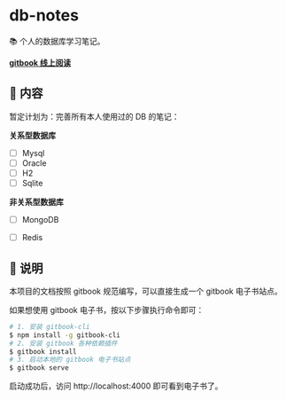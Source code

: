 # db-notes

​:books: 个人的数据库学习笔记。

**[gitbook 线上阅读](https://atlantis1024.gitbooks.io/db-notes/content/)**

## :memo: 内容

暂定计划为：完善所有本人使用过的 DB 的笔记：

**关系型数据库**
- [ ] Mysql
- [ ] Oracle
- [ ] H2
- [ ] Sqlite

**非关系型数据库**
- [ ] MongoDB
- [ ] Redis


## :pushpin: 说明

本项目的文档按照 gitbook 规范编写，可以直接生成一个 gitbook 电子书站点。

如果想使用 gitbook 电子书，按以下步骤执行命令即可：

```bash
# 1. 安装 gitbook-cli
$ npm install -g gitbook-cli
# 2. 安装 gitbook 各种依赖插件
$ gitbook install
# 3. 启动本地的 gitbook 电子书站点
$ gitbook serve
```

启动成功后，访问 http://localhost:4000 即可看到电子书了。